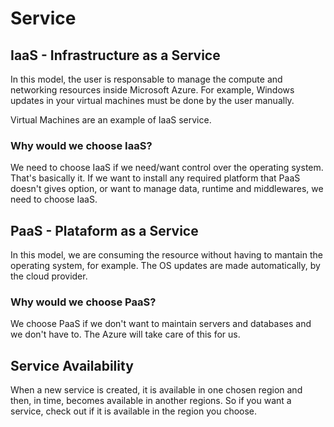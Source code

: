 # Service

## IaaS - Infrastructure as a Service

In this model, the user is responsable to manage the compute and networking resources inside Microsoft Azure. For example, Windows updates in your virtual machines must be done by the user manually.

Virtual Machines are an example of IaaS service.

### Why would we choose IaaS?

We need to choose IaaS if we need/want control over the operating system. That's basically it. If we want to install any required platform that PaaS doesn't gives option, or want to manage data, runtime and middlewares, we need to choose IaaS. 

## PaaS - Plataform as a Service

In this model, we are consuming the resource without having to mantain the operating system, for example. The OS updates are made automatically, by the cloud provider.

### Why would we choose PaaS?

We choose PaaS if we don't want to maintain servers and databases and we don't have to. The Azure will take care of this for us. 

## Service Availability

When a new service is created, it is available in one chosen region and then, in time, becomes available in another regions. So if you want a service, check out if it is available in the region you choose.
